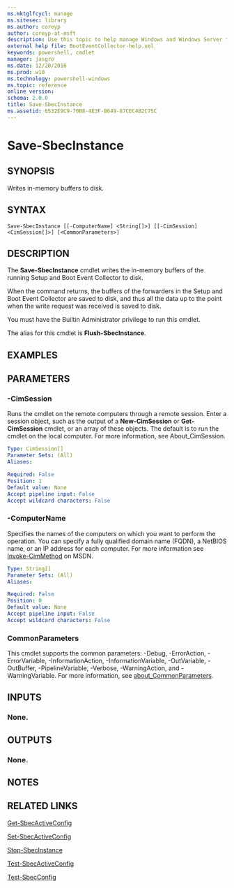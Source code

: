 ```yaml
---
ms.mktglfcycl: manage
ms.sitesec: library
ms.author: coreyp
author: coreyp-at-msft
description: Use this topic to help manage Windows and Windows Server technologies with Windows PowerShell.
external help file: BootEventCollector-help.xml
keywords: powershell, cmdlet
manager: jasgro
ms.date: 12/20/2016
ms.prod: w10
ms.technology: powershell-windows
ms.topic: reference
online version: 
schema: 2.0.0
title: Save-SbecInstance
ms.assetid: 6532E9C9-70B8-4E3F-B649-87CEC4B2C75C
---
```


# Save-SbecInstance

## SYNOPSIS
Writes in-memory buffers to disk.

## SYNTAX

```
Save-SbecInstance [[-ComputerName] <String[]>] [[-CimSession] <CimSession[]>] [<CommonParameters>]
```

## DESCRIPTION
The **Save-SbecInstance** cmdlet writes the in-memory buffers of the running Setup and Boot Event Collector to disk.

When the command returns, the buffers of the forwarders in the Setup and Boot Event Collector are saved to disk, and thus all the data up to the point when the write request was received is saved to disk.

You must have the Builtin Administrator privilege to run this cmdlet.

The alias for this cmdlet is **Flush-SbecInstance**.

## EXAMPLES


## PARAMETERS

### -CimSession
Runs the cmdlet on the remote computers through a remote session.
Enter a session object, such as the output of a **New-CimSession** or **Get-CimSession** cmdlet, or an array of these objects.
The default is to run the cmdlet on the local computer.
For more information, see About_CimSession.

```yaml
Type: CimSession[]
Parameter Sets: (All)
Aliases: 

Required: False
Position: 1
Default value: None
Accept pipeline input: False
Accept wildcard characters: False
```

### -ComputerName
Specifies the names of the computers on which you want to perform the operation.
You can specify a fully qualified domain name (FQDN), a NetBIOS name, or an IP address for each computer.
For more information see [Invoke-CimMethod](http://go.microsoft.com/fwlink/?LinkId=808801) on MSDN.

```yaml
Type: String[]
Parameter Sets: (All)
Aliases: 

Required: False
Position: 0
Default value: None
Accept pipeline input: False
Accept wildcard characters: False
```

### CommonParameters
This cmdlet supports the common parameters: -Debug, -ErrorAction, -ErrorVariable, -InformationAction, -InformationVariable, -OutVariable, -OutBuffer, -PipelineVariable, -Verbose, -WarningAction, and -WarningVariable. For more information, see [about_CommonParameters](http://go.microsoft.com/fwlink/?LinkID=113216).

## INPUTS

### None.

## OUTPUTS

### None.

## NOTES

## RELATED LINKS

[Get-SbecActiveConfig](./get-sbecactiveconfig.md)

[Set-SbecActiveConfig](./set-sbecactiveconfig.md)

[Stop-SbecInstance](./stop-sbecinstance.md)

[Test-SbecActiveConfig](./test-sbecactiveconfig.md)

[Test-SbecConfig](./test-sbecconfig.md)


